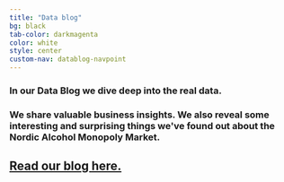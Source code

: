 ```yaml
---
title: "Data blog"
bg: black
tab-color: darkmagenta
color: white
style: center
custom-nav: datablog-navpoint
---
```


<p id="datablog-navpoint"></p>

### In our **Data Blog** we dive deep into the real data.

### We share valuable business insights. We also reveal some interesting and surprising things we've found out about the Nordic Alcohol Monopoly Market.


<h2><a href="https://blog.alcoholmarketdata.se/" target="_blank">Read our blog here.</a></h2>
